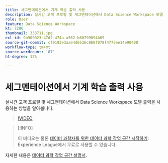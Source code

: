 ```yaml
---
title: 세그멘테이션에서 기계 학습 출력 사용
description: 실시간 고객 프로필 및 세그멘테이션에서 Data Science Workspace 모델 출력을 사용하는 방법을 알아봅니다.
role: User
feature: Data Science Workspace
kt: 7296
thumbnail: 333711.jpg
exl-id: 9a909023-47d2-474a-a562-b60799094b89
source-git-commit: cf0193e3aae4d6536c868f078f4773ee14e90408
workflow-type: tm+mt
source-wordcount: '87'
ht-degree: 12%

---
```


# 세그멘테이션에서 기계 학습 출력 사용

실시간 고객 프로필 및 세그멘테이션에서 Data Science Workspace 모델 출력을 사용하는 방법을 알아봅니다.

>[!VIDEO](https://video.tv.adobe.com/v/333711)

>[!INFO]
>
> 이 비디오는 물론 [데이터 과학자를 위한 데이터 과학 작업 공간 시작하기](https://experienceleague.adobe.com/?recommended=ExperiencePlatform-U-1-2021.1.dsw): Experience League에서 무료로 사용할 수 있습니다.

자세한 내용은 [데이터 과학 작업 공간 설명서](https://experienceleague.adobe.com/docs/experience-platform/data-science-workspace/home.html).
